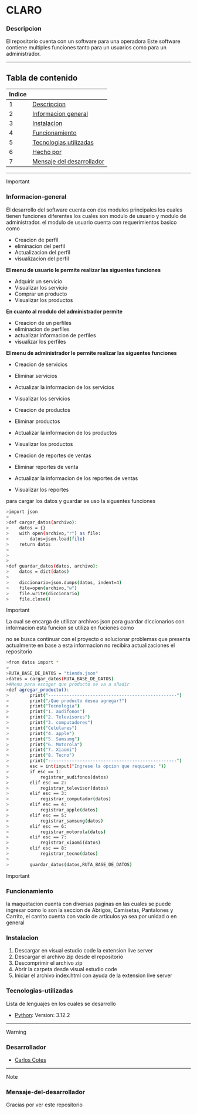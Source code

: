 # CLARO

### Descripcion
El repositorio cuenta con un software para una operadora
Este software contiene multiples funciones tanto para un usuarios como para un administrador.  
***
## Tabla de contenido
| Indice |  |
|--|--|
| 1 | [Descripcion](#Descripcion) |
| 2 | [Informacion general](#Informacion-general)|
| 3 | [Instalacion](#Instalacion) |
| 4 | [Funcionamiento](#Funcionamiento)|
| 5 | [Tecnologias utilizadas](#Tecnologias-utilizadas) |
| 6 | [Hecho por](#Desarrollador)|
| 7 | [Mensaje del desarrollador](#Mensaje-del-desarrollador)|

***
> [!IMPORTANT]  
>
>### Informacion-general
> El desarrollo del software cuenta con dos modulos principales los cuales tienen funciones diferentes los cuales son modulo de usuario y modulo de administrador. el modulo de usuario cuenta con requerimientos basico como
>
>* Creacion de perfil
>* eliminacion del perfil
>* Actualizacion del perfil
>* visualizacion del perfil
>
> **El menu de usuario le permite realizar las siguentes funciones**
>
>* Adquirir un servicio
>* Visualizar los servicio
>* Comprar un producto
>* Visualizar los productos
>
> **En cuanto al modulo del administrador permite**
>* Creacion de un perfiles
>* eliminacion de perfiles
>* actualizar informacion de perfiles
>* visualizar los perfiles
>
>  **El menu de administrador le permite realizar las siguentes funciones**
>
>* Creacion de servicios
>* Eliminar servicios
>* Actualizar la informacion de los servicios
>* Visualizar los servicios
>
>* Creacion de productos
>* Eliminar productos
>* Actualizar la informacion de los productos
>* Visualizar los productos
>
>* Creacion de reportes de ventas
>* Eliminar reportes de venta
>* Actualizar la informacion de los reportes de ventas
>* Visualizar los reportes
>
> para cargar los datos y guardar se uso la siguentes funciones
> 
```bash
>import json
>
>def cargar_datos(archivo):
>    datos = {}
>    with open(archivo,"r") as file:
>        datos=json.load(file)
>    return datos
>        
>        
>
>def guardar_datos(datos, archivo):
>    datos = dict(datos)
>    
>    diccionario=json.dumps(datos, indent=4)
>    file=open(archivo,"w")
>    file.write(diccionario)
>    file.close()
```
> [!IMPORTANT]
> La cual se encarga de utilizar archivos json para guardar diccionarios con informacion esta funcion se utiliza en fuciones como
>   
> no se busca continuar con el proyecto o solucionar problemas que presenta actualmente en base a esta informacion no recibira actualizaciones el repositorio
```bash
>from datos import *
>
>RUTA_BASE_DE_DATOS = "tienda.json"
>datos = cargar_datos(RUTA_BASE_DE_DATOS)
>#Menu para escoger que producto se va a añadir
>def agregar_producto():
>        print("-------------------------------------------------")
>        print("¿Que producto desea agregar?")
>        print("Tecnologia")
>        print("1. audifonos")
>        print("2. Televisores")
>        print("3. computadores")
>        print("Celulares")
>        print("4. apple")
>        print("5. Samsumg")
>        print("6. Motorola")
>        print("7. Xiaomi")
>        print("8. Tecno")
>        print("-------------------------------------------------")
>        esc = int(input("Ingrese la opcion que requiera: "))
>        if esc == 1:
>            registrar_audifonos(datos)
>        elif esc == 2:
>            registrar_televisor(datos)
>        elif esc == 3:
>            registrar_computador(datos)
>        elif esc == 4:
>            registrar_apple(datos)
>        elif esc == 5:
>            registrar_samsung(datos)
>        elif esc == 6:
>            registrar_motorola(datos)
>        elif esc == 7:
>            registrar_xiaomi(datos)
>        elif esc == 8:
>            registrar_tecno(datos)
>            
>        guardar_datos(datos,RUTA_BASE_DE_DATOS)
```
> [!IMPORTANT]
> 
>
>### Funcionamiento
> la maquetacion cuenta con diversas paginas en las cuales se puede ingresar como lo son la seccion de Abrigos, Camisetas, Pantalones y Carrito, el carrito cuenta con vacio de articulos ya sea por unidad o en general
> 
>### Instalacion
>
>1. Descargar en visual estudio code la extension live server
>2. Descargar el archivo zip desde el repositorio
>3. Descomprimir el archivo zip
>4. Abrir la carpeta desde visual estudio code
>5. Iniciar el archivo index.html con ayuda de la extension live server
>  
>### Tecnologias-utilizadas
>Lista de lenguajes en los cuales se desarrollo
>* [Python](Python): Version: 3.12.2 
>

***
> [!WARNING]  
> 
>### Desarrollador
>* [Carlos Cotes](https://gist.github.com/CarlosCotes)
>
***
> [!NOTE]
>### Mensaje-del-desarrollador
>Gracias por ver este repositorio

